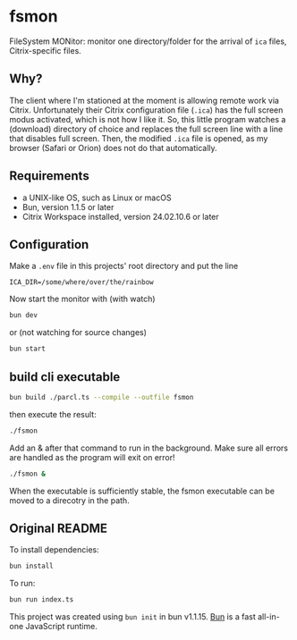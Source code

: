 # fsmon

FileSystem MONitor: monitor one directory/folder for the arrival of `ica` files, Citrix-specific files.

## Why?

The client where I'm stationed at the moment is allowing remote work via Citrix.
Unfortunately their Citrix configuration file (`.ica`) has the full screen modus activated, which is not how I like it.
So, this little program watches a (download) directory of choice and replaces the full screen line with a line that disables full screen.
Then, the modified `.ica` file is opened, as my browser (Safari or Orion) does not do that automatically.

## Requirements

* a UNIX-like OS, such as Linux or macOS
* Bun, version 1.1.5 or later
* Citrix Workspace installed, version 24.02.10.6 or later

## Configuration

Make a `.env` file in this projects' root directory and put the line

```env
ICA_DIR=/some/where/over/the/rainbow
```

Now start the monitor with (with watch)

```bash
bun dev
```

or (not watching for source changes)

```bash
bun start
```

## build cli executable

```bash
bun build ./parcl.ts --compile --outfile fsmon
```

then execute the result:

```bash
./fsmon
```

Add an & after that command to run in the background. Make sure all errors are handled as the program will exit on error!

```bash
./fsmon &
```

When the executable is sufficiently stable, the fsmon executable can be moved to a direcotry in the path.

## Original README

To install dependencies:

```bash
bun install
```

To run:

```bash
bun run index.ts
```

This project was created using `bun init` in bun v1.1.15. [Bun](https://bun.sh) is a fast all-in-one JavaScript runtime.
